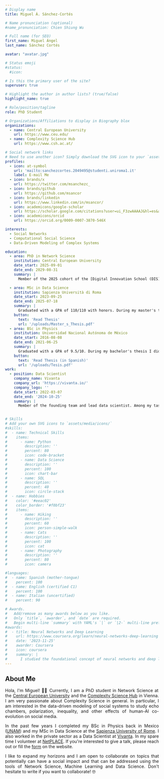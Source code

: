 ```yaml
---
# Display name
title: Miguel Á. Sánchez-Cortés

# Name pronunciation (optional)
#name_pronunciation: Chien Shiung Wu

# Full name (for SEO)
first_name: Miguel Ángel
last_name: Sánchez Cortés

avatar: "avatar.jpg"

# Status emoji
#status:
  #icon:

# Is this the primary user of the site?
superuser: true

# Highlight the author in author lists? (true/false)
highlight_name: true

# Role/position/tagline
role: PhD Student

# Organizations/Affiliations to display in Biography blox
organizations:
  - name: Central European University
    url: https://www.ceu.edu/
  - name: Complexity Science Hub
    url: https://www.csh.ac.at/

# Social network links
# Need to use another icon? Simply download the SVG icon to your `assets/media/icons/` folder.
profiles:
  - icon: at-symbol
    url: 'mailto:sanchezcortes.2049495@studenti.uniroma1.it'
    label: E-mail Me
  - icon: brands/x
    url: https://twitter.com/msanchezc_
  - icon: brands/github
    url: https://github.com/msancor
  - icon: brands/linkedin
    url: https://www.linkedin.com/in/msancor/
  - icon: academicons/google-scholar
    url: https://scholar.google.com/citations?user=ui_F3zwAAAAJ&hl=es&authuser=1
  - icon: academicons/orcid
    url: https://orcid.org/0009-0007-3870-546X

interests:
  - Social Networks
  - Computational Social Science
  - Data-Driven Modeling of Complex Systems

education:
  - area: PhD in Network Science
    institution: Central European University
    date_start: 2025-09-01
    date_end: 2029-08-31
    summary: |
      Member of the 2025 cohort of the [Digital Innovation School (DIS)](https://csh.ac.at/education/graduate-program/) at the Complexity Science Hub. During my PhD, I intend to study the consequences of the human-AI co-evolution on social media.

  - area: MSc in Data Science
    institution: Sapienza Università di Roma
    date_start: 2023-09-25
    date_end: 2025-07-18
    summary: |
      Graduated with a GPA of 110/110 with honors. During my master's thesis I collaborated with the [CENTAI Institute](https://centai.eu/home) in Turin to study the demographic pathways through which individuals engage with alt-right and conspiracy-oriented forums on Reddit.
    button:
      text: 'Read Thesis'
      url: '/uploads/Master_s_Thesis.pdf'
  - area: BSc in Physics
    institution: Universidad Nacional Autónoma de México
    date_start: 2016-08-08
    date_end: 2021-06-25
    summary: |
      Graduated with a GPA of 9.5/10. During my bachelor's thesis I did a 3-month internship at the [Complex Systems Institute](https://csi.ugent.be/) of Ghent University, where I studied the formation of voting communities in the Eurovision Song Contest.
    button:
      text: 'Read Thesis (in Spanish)'
      url: '/uploads/Tesis.pdf'
work:
  - position: Data Scientist
    company_name: Vivanta
    company_url: 'https://vivanta.io/'
    company_logo: ''
    date_start: 2022-03-07
    date_end: '2024-10-25'
    summary: |
      Member of the founding team and lead data scientist. Among my tasks were developing Data Science & Machine Learning projects to gain insights from wearable data and performing successful onboarding for clients to the Vivanta environment.
      

# Skills
# Add your own SVG icons to `assets/media/icons/`
#skills:
#  - name: Technical Skills
#    items:
#      - name: Python
#        description: ''
#        percent: 80
#        icon: code-bracket
#      - name: Data Science
#        description: ''
#        percent: 100
#        icon: chart-bar
#      - name: SQL
#        description: ''
#        percent: 40
#        icon: circle-stack
#  - name: Hobbies
#    color: '#eeac02'
#    color_border: '#f0bf23'
#    items:
#      - name: Hiking
#        description: ''
#        percent: 60
#        icon: person-simple-walk
#      - name: Cats
#        description: ''
#        percent: 100
#        icon: cat
#      - name: Photography
#        description: ''
#        percent: 80
#        icon: camera

#languages:
#  - name: Spanish (mother-tongue)
#    percent: 100
#  - name: English (certified C1)
#    percent: 100
#  - name: Italian (uncertified)
#    percent: 90

# Awards.
#   Add/remove as many awards below as you like.
#   Only `title`, `awarder`, and `date` are required.
#   Begin multi-line `summary` with YAML's `|` or `|2-` multi-line prefix and indent 2 spaces below.
#awards:
#  - title: Neural Networks and Deep Learning
#    url: https://www.coursera.org/learn/neural-networks-deep-learning
#    date: '2023-11-25'
#    awarder: Coursera
#    icon: coursera
#    summary: |
#      I studied the foundational concept of neural networks and deep learning. By the end, I was familiar with the significant technological #trends driving the rise of deep learning; build, train, and apply fully connected deep neural networks; implement efficient (vectorized) neural #networks; identify key parameters in a neural network’s architecture; and apply deep learning to your own applications.
---
```

## About Me
<div style="text-align: justify;">

Hola, I'm Miguel! 👋🏾 Currently, I am a PhD student in Network Science at the [Central European University](https://networkdatascience.ceu.edu/) and the [Complexity Science Hub](https://csh.ac.at/people/) in Vienna. I am very passionate about Complexity Science in general. In particular, I am interested in the data-driven modeling of social systems to study echo chambers, polarization, inequality, and other effects of human-Al co-evolution on social media.

In the past few years I completed my BSc in Physics back in Mexico ([UNAM](https://www.fciencias.unam.mx/)) and my MSc in Data Science at the [Sapienza University of Rome](https://corsidilaurea.uniroma1.it/en/course/33519). I also worked in the private sector as a Data Scientist at [Vivanta](https://vivanta.io/). In my spare time I volunteer at [NetPLACE](https://netplace.site/). If you're interested to give a talk, please reach out or fill the [form](https://netplace.site/give-a-talk/) on the website.

 I like to expand my horizons and I am open to collaborate on topics that potentially can have a social impact and that can be addressed using the tools of Network Science, Machine Learning and Data Science. Don't hesitate to write if you want to collaborate! 🤓
</div>
